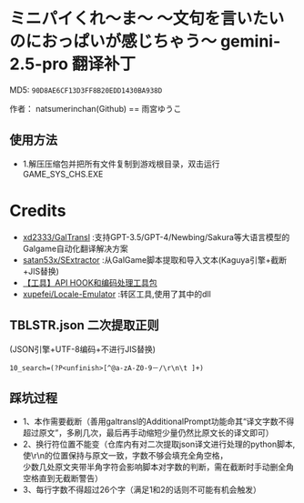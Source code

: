 # ミニパイくれ～ま～ ～文句を言いたいのにおっぱいが感じちゃう～ gemini-2.5-pro 翻译补丁 

MD5: `90D8AE6CF13D3FF8B20EDD1430BA938D`

作者： natsumerinchan(Github) == 雨宮ゆうこ

## 使用方法
- 1.解压压缩包并把所有文件复制到游戏根目录，双击运行GAME_SYS_CHS.EXE

# Credits

- [xd2333/GalTransl](https://github.com/xd2333/GalTransl.git) :支持GPT-3.5/GPT-4/Newbing/Sakura等大语言模型的Galgame自动化翻译解决方案
- [satan53x/SExtractor](https://github.com/satan53x/SExtractor.git) :从GalGame脚本提取和导入文本(Kaguya引擎+截断+JIS替换)
- [【工具】API HOOK和编码处理工具包](https://www.ai2.moe/topic/29225-【工具】api-hook和编码处理工具包)
- [xupefei/Locale-Emulator](https://github.com/xupefei/Locale-Emulator.git) :转区工具,使用了其中的dll

## TBLSTR.json 二次提取正则
(JSON引擎+UTF-8编码+不进行JIS替换)
```
10_search=(?P<unfinish>[^@a-zA-Z0-9－/\r\n\t ]+)
```

## 踩坑过程
- 1、本作需要截断（善用galtransl的AdditionalPrompt功能命其“译文字数不得超过原文”，多刷几次，最后再手动缩短少量仍然比原文长的译文即可）
- 2、换行符位置不能变（仓库内有对二次提取json译文进行处理的python脚本,使\r\n的位置保持与原文一致，字数不够会填充全角空格，<br>
少数几处原文夹带半角字符会影响脚本对字数的判断，需在截断时手动删全角空格直到无截断警告）
- 3、每行字数不得超过26个字（满足1和2的话则不可能有机会触发）
